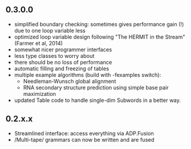 0.3.0.0
-------

- simplified boundary checking: sometimes gives performance gain (!) due to one
  loop variable less
- optimized loop variable design following "The HERMIT in the Stream" (Farmer
  et al, 2014)
- somewhat nicer programmer interfaces
- less type classes to worry about
- there should be no loss of performance
- automatic filling and freezing of tables
- multiple example algorithms (build with -fexamples switch):
  - Needleman-Wunsch global alignment
  - RNA secondary structure prediction using simple base pair maximization
- updated Table code to handle single-dim Subwords in a better way.

0.2.x.x
-------

- Streamlined interface: access everything via ADP.Fusion
- /Multi-tape/ grammars can now be written and are fused

